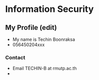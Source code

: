 # Information Security

## My Profile (edit)
- My name is Techin Boonraksa
- 056450204xxx
  
### Contact
- Email TECHIN-B at rmutp.ac.th
- 
